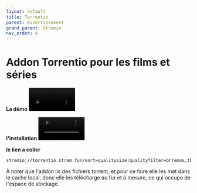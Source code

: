 ```yaml
---
layout: default
title: Torrentio
parent: Divertissement
grand_parent: Stremio
nav_order: 4
---
```


# Addon Torrentio pour les films et séries
**La démo**
<video controls width="25%">
  <source src="{{ '/assets/videos/démo_torrentio.mp4' | relative_url }}" type="video/mp4">
  Désolé, votre navigateur ne supporte pas les vidéos intégrées.
</video>

**l'installation**
<video controls width="25%">
  <source src="{{ '/assets/videos/instalation_torrentio.mp4' | relative_url }}" type="video/mp4">
  Désolé, votre navigateur ne supporte pas les vidéos intégrées.
</video>

**le lien a coller**
```
stremio://torrentio.strem.fun/sort=qualitysize|qualityfilter=brremux,threed,480p,other,scr,cam|sizefilter=8GB/manifest.json
```

À noter que l'addon lis des fichiers torrent, et pour ce faire elle les met dans le cache local, donc elle les télécharge au fur et à mesure, ce qui occupe de l'espace de stockage.